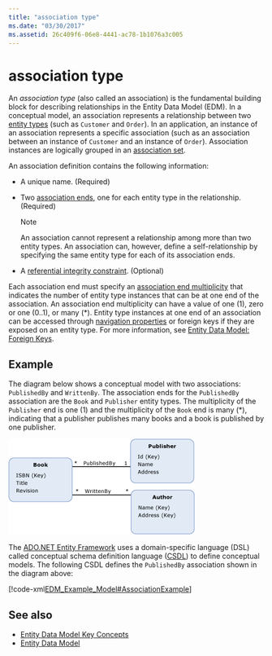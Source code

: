 ```yaml
---
title: "association type"
ms.date: "03/30/2017"
ms.assetid: 26c409f6-06e8-4441-ac78-1b1076a3c005
---
```

# association type
An *association type* (also called an association) is the fundamental building block for describing relationships in the Entity Data Model (EDM). In a conceptual model, an association represents a relationship between two [entity types](../../../../docs/framework/data/adonet/entity-type.md) (such as `Customer` and `Order`). In an application, an instance of an association represents a specific association (such as an association between an instance of `Customer` and an instance of `Order`). Association instances are logically grouped in an [association set](../../../../docs/framework/data/adonet/association-set.md).  
  
 An association definition contains the following information:  
  
-   A unique name. (Required)  
  
-   Two [association ends](../../../../docs/framework/data/adonet/association-end.md), one for each entity type in the relationship. (Required)  
  
    > [!NOTE]
    >  An association cannot represent a relationship among more than two entity types. An association can, however, define a self-relationship by specifying the same entity type for each of its association ends.  
  
-   A [referential integrity constraint](../../../../docs/framework/data/adonet/referential-integrity-constraint.md). (Optional)  
  
 Each association end must specify an [association end multiplicity](../../../../docs/framework/data/adonet/association-end-multiplicity.md) that indicates the number of entity type instances that can be at one end of the association. An association end multiplicity can have a value of one (1), zero or one (0..1), or many (*). Entity type instances at one end of an association can be accessed through [navigation properties](../../../../docs/framework/data/adonet/navigation-property.md) or foreign keys if they are exposed on an entity type. For more information, see [Entity Data Model: Foreign Keys](../../../../docs/framework/data/adonet/foreign-key-property.md).  
  
## Example  
 The diagram below shows a conceptual model with two associations: `PublishedBy` and `WrittenBy`. The association ends for the `PublishedBy` association are the `Book` and `Publisher` entity types. The multiplicity of the `Publisher` end is one (1) and the multiplicity of the `Book` end is many (*), indicating that a publisher publishes many books and a book is published by one publisher.  
  
 ![Example model with three entity types](./media/association-type/example-model-three-entity-types.gif)  
  
 The [ADO.NET Entity Framework](../../../../docs/framework/data/adonet/ef/index.md) uses a domain-specific language (DSL) called conceptual schema definition language ([CSDL](../../../../docs/framework/data/adonet/ef/language-reference/csdl-specification.md)) to define conceptual models. The following CSDL defines the `PublishedBy` association shown in the diagram above:  
  
 [!code-xml[EDM_Example_Model#AssociationExample](../../../../samples/snippets/xml/VS_Snippets_Data/edm_example_model/xml/books.edmx#associationexample)]  
  
## See also
- [Entity Data Model Key Concepts](../../../../docs/framework/data/adonet/entity-data-model-key-concepts.md)
- [Entity Data Model](../../../../docs/framework/data/adonet/entity-data-model.md)
